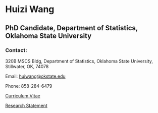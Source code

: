 # Huizi Wang 
## PhD Candidate, Department of Statistics, Oklahoma State University
### Contact:

320B MSCS Bldg, Department of Statistics, Oklahoma State University, Stillwater, OK, 74078

Email: huiwang@okstate.edu

Phone: 858-284-6479

[Curriculum Vitae](https://huiziwang.github.io/files/CV.pdf)

[Research Statement](https://huiziwang.github.io/files/Research_Statement.pdf)


